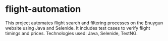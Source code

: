 # flight-automation
This project automates flight search and filtering processes on the Enuygun website using Java and Selenide. It includes test cases to verify flight timings and prices. Technologies used: Java, Selenide, TestNG.
